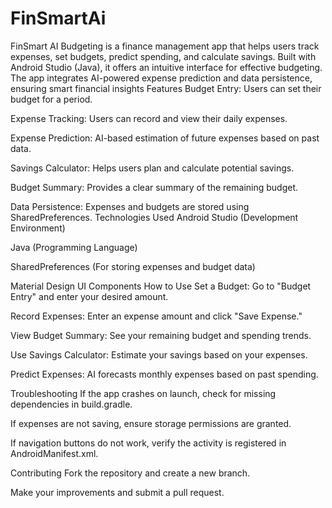 # FinSmartAi
FinSmart AI Budgeting is a finance management app that helps users track expenses, set budgets, predict spending, and calculate savings. Built with Android Studio (Java), it offers an intuitive interface for effective budgeting. The app integrates AI-powered expense prediction and data persistence, ensuring smart financial insights 
Features
Budget Entry: Users can set their budget for a period.

Expense Tracking: Users can record and view their daily expenses.

Expense Prediction: AI-based estimation of future expenses based on past data.

Savings Calculator: Helps users plan and calculate potential savings.

Budget Summary: Provides a clear summary of the remaining budget.

Data Persistence: Expenses and budgets are stored using SharedPreferences.
Technologies Used
Android Studio (Development Environment)

Java (Programming Language)

SharedPreferences (For storing expenses and budget data)

Material Design UI Components
How to Use
Set a Budget: Go to "Budget Entry" and enter your desired amount.

Record Expenses: Enter an expense amount and click "Save Expense."

View Budget Summary: See your remaining budget and spending trends.

Use Savings Calculator: Estimate your savings based on your expenses.

Predict Expenses: AI forecasts monthly expenses based on past spending.

Troubleshooting
If the app crashes on launch, check for missing dependencies in build.gradle.

If expenses are not saving, ensure storage permissions are granted.

If navigation buttons do not work, verify the activity is registered in AndroidManifest.xml.

Contributing
Fork the repository and create a new branch.

Make your improvements and submit a pull request.
